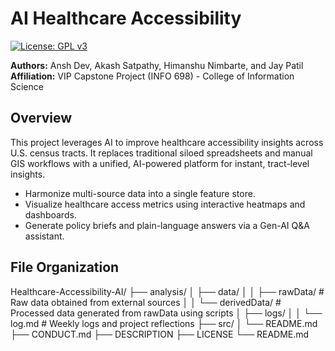 # AI Healthcare Accessibility

[![License: GPL v3](https://img.shields.io/badge/License-GPLv3-blue.svg)](https://www.gnu.org/licenses/gpl-3.0)

**Authors:** Ansh Dev, Akash Satpathy, Himanshu Nimbarte, and Jay Patil  
**Affiliation:** VIP Capstone Project (INFO 698) - College of Information Science

## Overview
This project leverages AI to improve healthcare accessibility insights across U.S. census tracts. It replaces traditional siloed spreadsheets and manual GIS workflows with a unified, AI-powered platform for instant, tract-level insights.

- Harmonize multi-source data into a single feature store.
- Visualize healthcare access metrics using interactive heatmaps and dashboards.
- Generate policy briefs and plain-language answers via a Gen-AI Q&A assistant.

## File Organization
Healthcare-Accessibility-AI/
├── analysis/
│ ├── data/
│ │ ├── rawData/ # Raw data obtained from external sources
│ │ └── derivedData/ # Processed data generated from rawData using scripts
│ ├── logs/
│ │ └── log.md # Weekly logs and project reflections
├── src/
│ └── README.md
├── CONDUCT.md
├── DESCRIPTION
├── LICENSE
└── README.md
    

